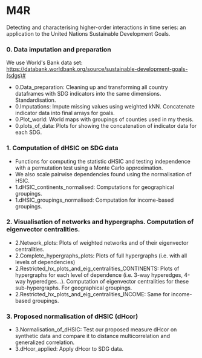 # M4R
Detecting and characterising higher-order interactions in time series:  an application to the United Nations Sustainable Development Goals.

### 0. Data imputation and preparation
We use World's Bank data set: https://databank.worldbank.org/source/sustainable-development-goals-(sdgs)#

- 0.Data_preparation: Cleaning up and transforming all country dataframes with SDG indicators into the same dimensions. Standardisation.
- 0.Imputations: Impute missing values using weighted kNN. Concatenate indicator data into final arrays for goals.
- 0.Plot_world: World maps with groupings of counties used in my thesis.
- 0.plots_of_data: Plots for showing the concatenation of indicator data for each SDG.


### 1. Computation of dHSIC on SDG data
- Functions for computing the statistic dHSIC and testing independence with a permutation test using a Monte Carlo approximation.
- We also scale pairwise dependencies found using the normalisation of HSIC.
- 1.dHSIC_continents_normalised: Computations for geographical groupings.
- 1.dHSIC_groupings_normalised: Computation for income-based groupings.


### 2. Visualisation of networks and hypergraphs. Computation of eigenvector centralities.
- 2.Network_plots: Plots of weighted networks and of their eigenvector centralities.
- 2.Complete_hypergraphs_plots: Plots of full hypergraphs (i.e. with all levels of dependencies)
- 2.Restricted_hx_plots_and_eig_centralities_CONTINENTS: Plots of hypergraphs for each level of dependence (i.e. 3-way hyperedges, 4-way hyperedges...). Computation of eigenvector centralities for these sub-hypergraphs. For geographical groupings.
- 2.Restricted_hx_plots_and_eig_centralities_INCOME: Same for income-based groupings.

### 3. Proposed normalisation of dHSIC (dHcor)
- 3.Normalisation_of_dHSIC: Test our proposed measure dHcor on synthetic data and compare it to distance multicorrelation and generalized correlation.
- 3.dHcor_applied: Apply dHcor to SDG data.
